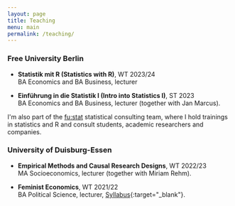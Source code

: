 ```yaml
---
layout: page
title: Teaching
menu: main
permalink: /teaching/
---
```


### Free University Berlin
<p> </p>

- **Statistik mit R (Statistics with R)**, WT 2023/24 \
BA Economics and BA Business, lecturer

- **Einführung in die Statistik I (Intro into Statistics I)**, ST 2023 \
BA Economics and BA Business, lecturer (together with Jan Marcus).

<p> </p>

I'm also part of the [fu:stat](https://www.stat.fu-berlin.de/en/index.html) statistical consulting team, where I hold trainings in statistics and R and consult students, academic researchers and companies.

### University of Duisburg-Essen
<p> </p>

- **Empirical Methods and Causal Research Designs**, WT 2022/23 \
MA Socioeconomics, lecturer (together with Miriam Rehm).

- **Feminist Economics**, WT 2021/22 \
BA Political Science, lecturer, [Syllabus](https://lisahanzl.github.io/assets/Fem_Econ_BA_Syllabus.pdf){:target="_blank"}.
